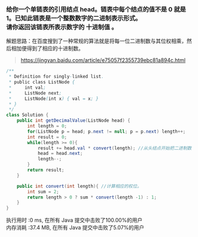 ### 给你一个单链表的引用结点 head。链表中每个结点的值不是 0 就是 1。已知此链表是一个整数数字的二进制表示形式。 <br> 请你返回该链表所表示数字的 十进制值 。



解题思路：在百度搜到了一种常规的算法就是将每一位二进制数与其位权相乘，然后相加便得到了相应的十进制数。
> https://jingyan.baidu.com/article/e75057f2355739ebc81a894c.html
```java 
/**
 * Definition for singly-linked list.
 * public class ListNode {
 *     int val;
 *     ListNode next;
 *     ListNode(int x) { val = x; }
 * }
 */
class Solution {
    public int getDecimalValue(ListNode head) {
        int length = 0;
        for(ListNode p = head; p.next != null; p = p.next) length++;      //获取头结点的权位
        int result = 0;               
        while(length >= 0){
            result += head.val * convert(length); //从头结点开始把二进制数与权位相乘
            head = head.next;                
            length--;
        }
        return result;
    }

    public int convert(int length){ //计算相应的权位。
        int sum = 2;                
        return length > 0 ? sum * convert(length -1) : 1;
    }
}
```

执行用时 :0 ms, 在所有 Java 提交中击败了100.00%的用户
<br>内存消耗 :37.4 MB, 在所有 Java 提交中击败了5.07%的用户
